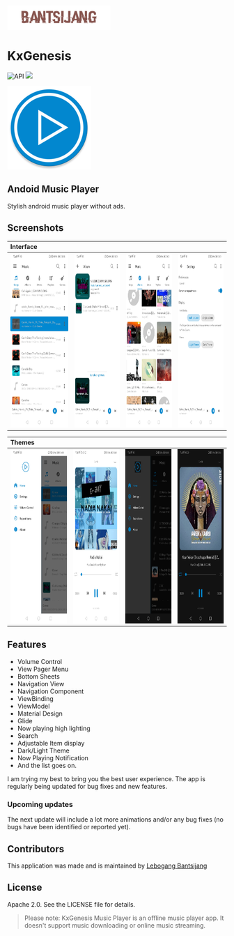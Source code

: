 <img src="https://raw.githubusercontent.com/LebogangBantsijang/Audio-File-Manager/master/profile-image.png" height="56">

# KxGenesis
![API](https://img.shields.io/badge/Android-21+-brightgreen.svg) ![](https://img.shields.io/badge/Download-1.0.2-blue.svg)

![Logo](https://raw.githubusercontent.com/LebogangBantsijang/KxGenesis/master/app/src/main/res/mipmap-xxxhdpi/ic_launcher_round.png)

## Andoid Music Player

Stylish android music player without ads.

## Screenshots

| Interface | | | |
| :---  | :---  | :---  | :---  |
| <img src="https://raw.githubusercontent.com/LebogangBantsijang/KxGenesis/master/screenshots/Screenshot_20201019_140157_com.lebogang.kxgenesis.jpg"  height="400"> | <img src="https://raw.githubusercontent.com/LebogangBantsijang/KxGenesis/master/screenshots/Screenshot_20201019_140307_com.lebogang.kxgenesis.jpg" height="400"> | <img src="https://raw.githubusercontent.com/LebogangBantsijang/KxGenesis/master/screenshots/Screenshot_20201019_140212_com.lebogang.kxgenesis.jpg" height="400"> | <img src="https://raw.githubusercontent.com/LebogangBantsijang/KxGenesis/master/screenshots/Screenshot_20201019_140358_com.lebogang.kxgenesis.jpg" height="400"> |

| Themes | | | |
| :---  | :--- |:---  | :--- |
| <img src="https://raw.githubusercontent.com/LebogangBantsijang/KxGenesis/master/screenshots/Screenshot_20201019_140034_com.lebogang.kxgenesis.jpg" height="400"> | <img src="https://raw.githubusercontent.com/LebogangBantsijang/KxGenesis/master/screenshots/Screenshot_20201019_141353_com.lebogang.kxgenesis.jpg" height="400"> | <img src="https://raw.githubusercontent.com/LebogangBantsijang/KxGenesis/master/screenshots/Screenshot_20201019_140049_com.lebogang.kxgenesis.jpg" height="400"> | <img src="https://raw.githubusercontent.com/LebogangBantsijang/KxGenesis/master/screenshots/Screenshot_20201019_145445_com.lebogang.kxgenesis.jpg" height="400"> |


## Features
* Volume Control
* View Pager Menu
* Bottom Sheets
* Navigation View
* Navigation Component
* ViewBinding
* ViewModel
* Material Design
* Glide
* Now playing high lighting
* Search
* Adjustable Item display
* Dark/Light Theme
* Now Playing Notification
* And the list goes on.

I am trying my best to bring you the best user experience. The app is regularly being updated for bug fixes and new features.

### Upcoming updates

The next update will include a lot more animations and/or any bug fixes (no bugs have been identified or reported yet).

## Contributors

This application was made and is maintained by [Lebogang Bantsijang](https://github.com/LebogangBantsijang)

## License

Apache 2.0. See the LICENSE file for details.

> Please note: KxGenesis Music Player is an offline music player app. It doesn't support music downloading or online music streaming.
